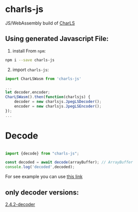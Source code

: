# charls-js
JS/WebAssembly build of [CharLS](https://github.com/team-charls/charls)


## Using generated Javascript File:
1. install From `npm`:

```bash
npm i --save charls-js
```

2. import `charls-js`:

```js
import CharLSWasm from 'charls-js'

...
let decoder,encoder;
CharLSWasm().then(function(charlsjs) {
    decoder = new charlsjs.JpegLSDecoder();
    encoder = new charlsjs.JpegLSEncoder();
});
...

```

# Decode

```javascript

import {decode} from "charls-js";

const decoded = await decode(arrayBuffer); // ArrayBuffer
console.log('decoded',decoded);


```

For see example you can use <a href="https://github.com/abasb75/openjpeg/blob/master/test/browser/index.html">this link</a>

## only decoder versions:

<a href="https://www.npmjs.com/package/@abasb75/openjpeg/v/2.5.2-decoder">2.4.2-decoder</a>

